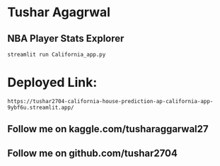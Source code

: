 # Tushar Agagrwal
## NBA Player Stats Explorer
```
streamlit run California_app.py
```
 
 # Deployed Link:
 ```
https://tushar2704-california-house-prediction-ap-california-app-9ybf6u.streamlit.app/
 ```

 ## Follow me on kaggle.com/tusharaggarwal27
## Follow me on github.com/tushar2704